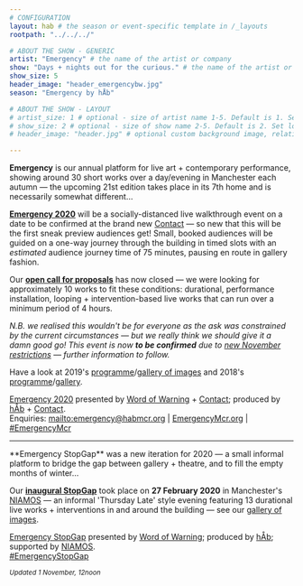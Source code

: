 ```yaml
---
# CONFIGURATION
layout: hab # the season or event-specific template in /_layouts
rootpath: "../../../"

# ABOUT THE SHOW - GENERIC
artist: "Emergency" # the name of the artist or company
show: "Days + nights out for the curious." # the name of the artist or company
show_size: 5
header_image: "header_emergencybw.jpg"   
season: "Emergency by hÅb" 

# ABOUT THE SHOW - LAYOUT
# artist_size: 1 # optional - size of artist name 1-5. Default is 1. Set longer names to lower values
# show_size: 2 # optional - size of show name 2-5. Default is 2. Set longer names to lower values
# header_image: "header.jpg" # optional custom background image, relative to current page

---
```

**Emergency** is our annual platform for live art + contemporary performance, showing around 30 short works over a day/evening in Manchester each autumn — the upcoming 21st edition takes place in its 7th home and is necessarily somewhat different…        
        
**[Emergency 2020](/current/2020-emergency)** will be a socially-distanced live walkthrough event on a date to be confirmed at the brand new <a href="http://contactmcr.com" target="_blank">Contact</a> — so new that this will be the first sneak preview audiences get! Small, booked audiences will be guided on a one-way journey through the building in timed slots with an *estimated* audience journey time of 75 minutes, pausing en route in gallery fashion.        
         
Our <a href="http://emergencymcr.posthaven.com" target="_blank">**open call for proposals**</a> has now closed — we were looking for approximately 10 works to fit these conditions: durational, performance installation, looping + intervention-based live works that can run over a minimum period of 4 hours.      
        
*N.B. we realised this wouldn't be for everyone as the ask was constrained by the current circumstances — but we really think we should give it a damn good go! This event is now **to be confirmed** due to <a href="http://gov.uk/guidance/new-national-restrictions-from-5-november" target="_blank">new November restrictions</a> — further information to follow.*         
        
Have a look at 2019's [programme](/archive/2019-emergency)/[gallery of images](/galleries/2019-emergency) and 2018's [programme](/archive/2018-emergency)/[gallery](/galleries/2018-emergency).         
      
[Emergency 2020](/current/2020-emergency) presented by [Word of Warning](/) + <a href="http://contactmcr.com" target="_blank">Contact</a>; produced by [hÅb](/hab) + <a href="http://contactmcr.com" target="_blank">Contact</a>.         
Enquiries: <mailto:emergency@habmcr.org> | <a href="http://emergencymcr.org" target="_blank">EmergencyMcr.org</a> | <a href="http://twitter.com/hashtag/EmergencyMcr" target="_blank">#EmergencyMcr</a>

<hr>         
**Emergency StopGap** was a new iteration for 2020 — a small informal platform to bridge the gap between gallery + theatre, and to fill the empty months of winter…         
         
Our [**inaugural StopGap**](/archive/2020-emergencystopgap) took place on **27 February 2020** in Manchester's <a href="http://www.niamos.space" target="_blank">NIAMOS</a> — an informal 'Thursday Late' style evening featuring 13 durational live works + interventions in and around the building — see our [gallery of images](/galleries/2020-emergencystopgap).        
       
[Emergency StopGap](/archive/2020-emergencystopgap) presented by [Word of Warning](/); produced by [hÅb](/hab); supported by <a href="http://www.niamos.space" target="_blank">NIAMOS</a>.        
<a href="http://twitter.com/hashtag/EmergencyStopGap" target="_blank">#EmergencyStopGap</a>         
        
<small>*Updated 1 November, 12noon*</small>

